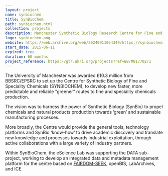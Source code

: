 ```yaml
---
layout: project
name: synbiochem
title: SynBioChem
path: synbiochem.html
collection: projects
description: Manchester Synthetic Biology Research Centre for Fine and Specialty Chemicals
logo: synbiochem.png
website: https://web.archive.org/web/20240911054349/https://synbiochem.co.uk/contact/
start_date: 2015-06-11
expired: true
duration: 60 months
project_reference: https://gtr.ukri.org/projects?ref=BB/M017702/1
---
```


The University of Manchester was awarded £10.3 million from
BBSRC/EPSRC to set up the Centre for Synthetic Biology of Fine and
Speciality Chemicals (SYNBIOCHEM), to develop new faster, more
predictable and reliable “greener” routes to fine and speciality
chemicals production.

The vision was to harness the power of Synthetic Biology (SynBio) to
propel chemicals and natural products production towards ’green’ and
sustainable manufacturing processes.

More broadly, the Centre would provide the general tools, technology
platforms and SynBio ‘know-how’ to drive academic discovery and
translate new knowledge and processes towards industrial exploitation,
through active collaborations with a large variety of industry
partners.

Within SynBioChem, the eScience Lab was supporting the DATA
sub-project, working to develop an integrated data and
metadata management platform for the centre based on [FAIRDOM-SEEK](/products/seek), openBIS,
LabArchives, and ICE.
